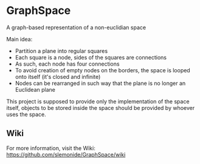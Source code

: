# GraphSpace
A graph-based representation of a non-euclidian space

Main idea:

* Partition a plane into regular squares
* Each square is a node, sides of the squares are connections
* As such, each node has four connections
* To avoid creation of empty nodes on the borders, the space is looped onto itself (it's closed and infinite)
* Nodes can be rearranged in such way that the plane is no longer an Euclidean plane

This project is supposed to provide only the implementation of the space itself, objects to be stored inside the space should be provided by whoever uses the space.

## Wiki
For more information, visit the Wiki: https://github.com/slemonide/GraphSpace/wiki
